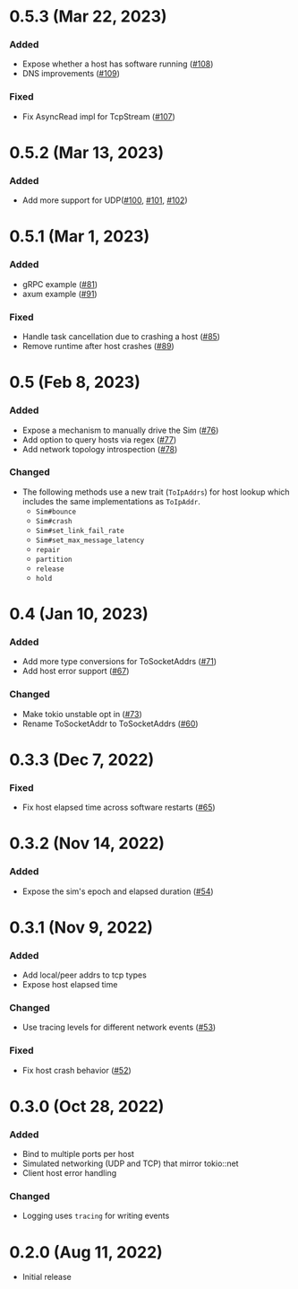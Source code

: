 # 0.5.3 (Mar 22, 2023)

### Added

- Expose whether a host has software running ([#108])
- DNS improvements ([#109])

### Fixed

- Fix AsyncRead impl for TcpStream ([#107])

[#107]: https://github.com/tokio-rs/turmoil/pull/107
[#108]: https://github.com/tokio-rs/turmoil/pull/108
[#109]: https://github.com/tokio-rs/turmoil/pull/109

# 0.5.2 (Mar 13, 2023)

### Added

- Add more support for UDP([#100], [#101], [#102])

[#100]: https://github.com/tokio-rs/turmoil/pull/100
[#101]: https://github.com/tokio-rs/turmoil/pull/101
[#102]: https://github.com/tokio-rs/turmoil/pull/102

# 0.5.1 (Mar 1, 2023)

### Added

- gRPC example ([#81])
- axum example ([#91])

### Fixed

- Handle task cancellation due to crashing a host ([#85])
- Remove runtime after host crashes ([#89])

[#81]: https://github.com/tokio-rs/turmoil/pull/81
[#85]: https://github.com/tokio-rs/turmoil/pull/85
[#89]: https://github.com/tokio-rs/turmoil/pull/89
[#91]: https://github.com/tokio-rs/turmoil/pull/91

# 0.5 (Feb 8, 2023)

### Added

- Expose a mechanism to manually drive the Sim ([#76])
- Add option to query hosts via regex ([#77])
- Add network topology introspection ([#78])

[#76]: https://github.com/tokio-rs/turmoil/pull/76
[#77]: https://github.com/tokio-rs/turmoil/pull/77
[#78]: https://github.com/tokio-rs/turmoil/pull/78

### Changed

- The following methods use a new trait (`ToIpAddrs`) for host lookup which
  includes the same implementations as `ToIpAddr`.
  - `Sim#bounce`
  - `Sim#crash`
  - `Sim#set_link_fail_rate`
  - `Sim#set_max_message_latency`
  - `repair`
  - `partition`
  - `release`
  - `hold`

# 0.4 (Jan 10, 2023)

### Added

- Add more type conversions for ToSocketAddrs ([#71])
- Add host error support ([#67])

### Changed

- Make tokio unstable opt in ([#73])
- Rename ToSocketAddr to ToSocketAddrs ([#60])

[#73]: https://github.com/tokio-rs/turmoil/pull/73
[#71]: https://github.com/tokio-rs/turmoil/pull/71
[#67]: https://github.com/tokio-rs/turmoil/pull/67
[#60]: https://github.com/tokio-rs/turmoil/pull/60

# 0.3.3 (Dec 7, 2022)

### Fixed

- Fix host elapsed time across software restarts ([#65])

[#65]: https://github.com/tokio-rs/turmoil/pull/65

# 0.3.2 (Nov 14, 2022)

### Added

- Expose the sim's epoch and elapsed duration ([#54])

[#54]: https://github.com/tokio-rs/turmoil/pull/54

# 0.3.1 (Nov 9, 2022)

### Added

- Add local/peer addrs to tcp types
- Expose host elapsed time

### Changed

- Use tracing levels for different network events ([#53])

[#53]: https://github.com/tokio-rs/turmoil/pull/53

### Fixed

- Fix host crash behavior ([#52])

[#52]: https://github.com/tokio-rs/turmoil/pull/52

# 0.3.0 (Oct 28, 2022)

### Added

- Bind to multiple ports per host
- Simulated networking (UDP and TCP) that mirror tokio::net
- Client host error handling

### Changed

- Logging uses `tracing` for writing events

# 0.2.0 (Aug 11, 2022)

- Initial release

